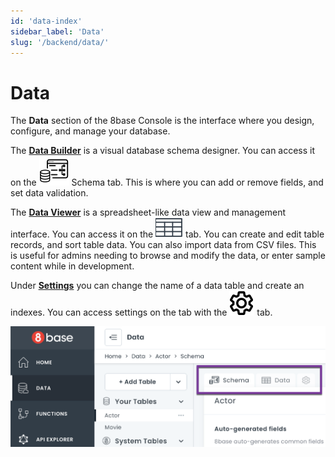 ```yaml
---
id: 'data-index'
sidebar_label: 'Data'
slug: '/backend/data/'
---
```


# Data

The **Data** section of the 8base Console is the interface where you design, configure, and manage your database.

The [**Data Builder**](8base-console-platform-tools-data-builder.md) is a visual database schema designer. You can access it on the ![schema](../../_images/_icons/ic_schema.svg) Schema tab. This is where you can add or remove fields, and set data validation.

The [**Data Viewer**](8base-console-platform-tools-data-viewer.md) is a spreadsheet-like data view and management interface. You can access it on the ![data](../../_images/_icons/ic_data_table.svg) tab. You can create and edit table records, and sort table data. You can also import data from CSV files. This is useful for admins needing to browse and modify the data, or enter sample content while in development.

Under [**Settings**](data-settings.md) you can change the name of a data table and create an indexes. You can access settings on the tab with the ![gear](../../_images/_icons/ic_gear_disabled.svg) tab.

![Data section of 8base console](_images/ui_data_tabs.png)


